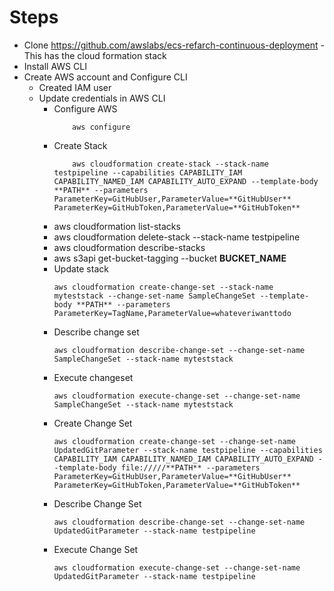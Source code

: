 # Steps

- Clone https://github.com/awslabs/ecs-refarch-continuous-deployment - This has the cloud formation stack  
- Install AWS CLI
- Create AWS account and Configure CLI
    - Created IAM user
    - Update credentials in AWS CLI
        - Configure AWS
            ```
                aws configure
            ```
        - Create Stack
            ```
                aws cloudformation create-stack --stack-name testpipeline --capabilities CAPABILITY_IAM CAPABILITY_NAMED_IAM CAPABILITY_AUTO_EXPAND --template-body **PATH** --parameters ParameterKey=GitHubUser,ParameterValue=**GitHubUser** ParameterKey=GitHubToken,ParameterValue=**GitHubToken**
            ```
        - aws cloudformation list-stacks
        - aws cloudformation delete-stack --stack-name testpipeline
        - aws cloudformation describe-stacks
        - aws s3api get-bucket-tagging --bucket **BUCKET_NAME**
        - Update  stack
            ```
            aws cloudformation create-change-set --stack-name myteststack --change-set-name SampleChangeSet --template-body **PATH** --parameters ParameterKey=TagName,ParameterValue=whateveriwanttodo
            ```
        - Describe change set
            ```
            aws cloudformation describe-change-set --change-set-name SampleChangeSet --stack-name myteststack
            ```
        - Execute changeset
            ```
            aws cloudformation execute-change-set --change-set-name SampleChangeSet --stack-name myteststack
            ```
        - Create Change Set
            ```
            aws cloudformation create-change-set --change-set-name UpdatedGitParameter --stack-name testpipeline --capabilities CAPABILITY_IAM CAPABILITY_NAMED_IAM CAPABILITY_AUTO_EXPAND --template-body file://///**PATH** --parameters ParameterKey=GitHubUser,ParameterValue=**GitHubUser** ParameterKey=GitHubToken,ParameterValue=**GitHubToken**
            ```
        - Describe Change Set
            ```
            aws cloudformation describe-change-set --change-set-name UpdatedGitParameter --stack-name testpipeline
            ```
        - Execute Change Set
            ```
            aws cloudformation execute-change-set --change-set-name UpdatedGitParameter --stack-name testpipeline
            ```
